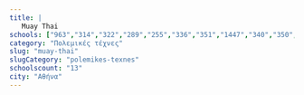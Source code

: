 ```yaml
---
title: |
   Muay Thai
schools: ["963","314","322","289","255","336","351","1447","340","350","247","319","352"]
category: "Πολεμικές τέχνες"
slug: "muay-thai"
slugCategory: "polemikes-texnes"
schoolscount: "13"
city: "Αθήνα"
---
```


